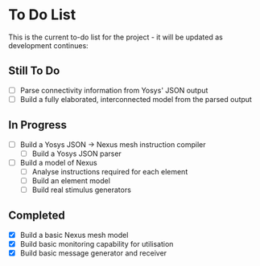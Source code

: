 # To Do List
This is the current to-do list for the project - it will be updated as development continues:

## Still To Do
 - [ ] Parse connectivity information from Yosys' JSON output
 - [ ] Build a fully elaborated, interconnected model from the parsed output

## In Progress
 - [ ] Build a Yosys JSON -> Nexus mesh instruction compiler
   - [ ] Build a Yosys JSON parser
 - [ ] Build a model of Nexus
   - [ ] Analyse instructions required for each element
   - [ ] Build an element model
   - [ ] Build real stimulus generators

## Completed
 - [x] Build a basic Nexus mesh model
 - [x] Build basic monitoring capability for utilisation
 - [x] Build basic message generator and receiver

